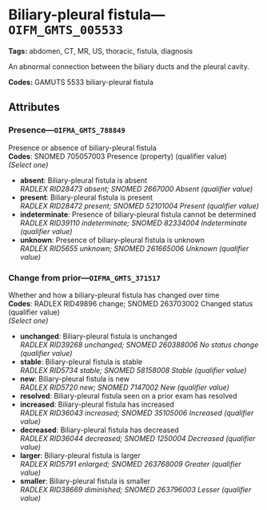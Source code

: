 # Biliary-pleural fistula—`OIFM_GMTS_005533`

**Tags:** abdomen, CT, MR, US, thoracic, fistula, diagnosis

An abnormal connection between the biliary ducts and the pleural cavity.

**Codes:** GAMUTS 5533 biliary-pleural fistula

## Attributes

### Presence—`OIFMA_GMTS_788849`

Presence or absence of biliary-pleural fistula  
**Codes**: SNOMED 705057003 Presence (property) (qualifier value)  
*(Select one)*

- **absent**: Biliary-pleural fistula is absent  
_RADLEX RID28473 absent; SNOMED 2667000 Absent (qualifier value)_
- **present**: Biliary-pleural fistula is present  
_RADLEX RID28472 present; SNOMED 52101004 Present (qualifier value)_
- **indeterminate**: Presence of biliary-pleural fistula cannot be determined  
_RADLEX RID39110 indeterminate; SNOMED 82334004 Indeterminate (qualifier value)_
- **unknown**: Presence of biliary-pleural fistula is unknown  
_RADLEX RID5655 unknown; SNOMED 261665006 Unknown (qualifier value)_

### Change from prior—`OIFMA_GMTS_371517`

Whether and how a biliary-pleural fistula has changed over time  
**Codes**: RADLEX RID49896 change; SNOMED 263703002 Changed status (qualifier value)  
*(Select one)*

- **unchanged**: Biliary-pleural fistula is unchanged  
_RADLEX RID39268 unchanged; SNOMED 260388006 No status change (qualifier value)_
- **stable**: Biliary-pleural fistula is stable  
_RADLEX RID5734 stable; SNOMED 58158008 Stable (qualifier value)_
- **new**: Biliary-pleural fistula is new  
_RADLEX RID5720 new; SNOMED 7147002 New (qualifier value)_
- **resolved**: Biliary-pleural fistula seen on a prior exam has resolved  
- **increased**: Biliary-pleural fistula has increased  
_RADLEX RID36043 increased; SNOMED 35105006 Increased (qualifier value)_
- **decreased**: Biliary-pleural fistula has decreased  
_RADLEX RID36044 decreased; SNOMED 1250004 Decreased (qualifier value)_
- **larger**: Biliary-pleural fistula is larger  
_RADLEX RID5791 enlarged; SNOMED 263768009 Greater (qualifier value)_
- **smaller**: Biliary-pleural fistula is smaller  
_RADLEX RID38669 diminished; SNOMED 263796003 Lesser (qualifier value)_
